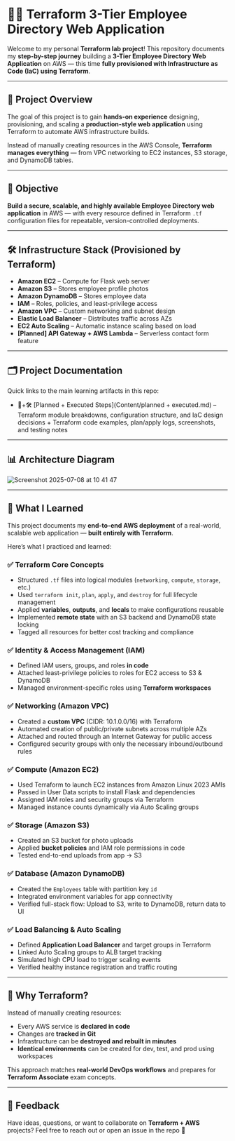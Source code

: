 # 🧑‍💻 Terraform 3-Tier Employee Directory Web Application

Welcome to my personal **Terraform lab project**!
This repository documents my **step-by-step journey** building a **3-Tier Employee Directory Web Application** on AWS — this time **fully provisioned with Infrastructure as Code (IaC) using Terraform**.

---

## 📌 Project Overview

The goal of this project is to gain **hands-on experience** designing, provisioning, and scaling a **production-style web application** using Terraform to automate AWS infrastructure builds.

Instead of manually creating resources in the AWS Console, **Terraform manages everything** — from VPC networking to EC2 instances, S3 storage, and DynamoDB tables.

---

## 🎯 Objective

**Build a secure, scalable, and highly available Employee Directory web application** in AWS — with every resource defined in Terraform `.tf` configuration files for repeatable, version-controlled deployments.

---

## 🛠️ Infrastructure Stack (Provisioned by Terraform)

* **Amazon EC2** – Compute for Flask web server
* **Amazon S3** – Stores employee profile photos
* **Amazon DynamoDB** – Stores employee data
* **IAM** – Roles, policies, and least-privilege access
* **Amazon VPC** – Custom networking and subnet design
* **Elastic Load Balancer** – Distributes traffic across AZs
* **EC2 Auto Scaling** – Automatic instance scaling based on load
* **\[Planned] API Gateway + AWS Lambda** – Serverless contact form feature

---

## 🗂️ Project Documentation

Quick links to the main learning artifacts in this repo:

* 📘+🛠️ [Planned + Executed Steps](Content/planned + executed.md) – Terraform module breakdowns, configuration structure, and IaC design decisions + Terraform code examples, plan/apply logs, screenshots, and testing notes

---

## 📊 Architecture Diagram

![Screenshot 2025-07-08 at 10 41 47](https://github.com/user-attachments/assets/0e6db769-0053-41a3-a6cf-d135515adbff)

---

## 🧠 What I Learned

This project documents my **end-to-end AWS deployment** of a real-world, scalable web application — **built entirely with Terraform**.

Here’s what I practiced and learned:

### ✅ **Terraform Core Concepts**

* Structured `.tf` files into logical modules (`networking`, `compute`, `storage`, etc.)
* Used `terraform init`, `plan`, `apply`, and `destroy` for full lifecycle management
* Applied **variables**, **outputs**, and **locals** to make configurations reusable
* Implemented **remote state** with an S3 backend and DynamoDB state locking
* Tagged all resources for better cost tracking and compliance

### ✅ **Identity & Access Management (IAM)**

* Defined IAM users, groups, and roles **in code**
* Attached least-privilege policies to roles for EC2 access to S3 & DynamoDB
* Managed environment-specific roles using **Terraform workspaces**

### ✅ **Networking (Amazon VPC)**

* Created a **custom VPC** (CIDR: 10.1.0.0/16) with Terraform
* Automated creation of public/private subnets across multiple AZs
* Attached and routed through an Internet Gateway for public access
* Configured security groups with only the necessary inbound/outbound rules

### ✅ **Compute (Amazon EC2)**

* Used Terraform to launch EC2 instances from Amazon Linux 2023 AMIs
* Passed in User Data scripts to install Flask and dependencies
* Assigned IAM roles and security groups via Terraform
* Managed instance counts dynamically via Auto Scaling groups

### ✅ **Storage (Amazon S3)**

* Created an S3 bucket for photo uploads
* Applied **bucket policies** and IAM role permissions in code
* Tested end-to-end uploads from app → S3

### ✅ **Database (Amazon DynamoDB)**

* Created the `Employees` table with partition key `id`
* Integrated environment variables for app connectivity
* Verified full-stack flow: Upload to S3, write to DynamoDB, return data to UI

### ✅ **Load Balancing & Auto Scaling**

* Defined **Application Load Balancer** and target groups in Terraform
* Linked Auto Scaling groups to ALB target tracking
* Simulated high CPU load to trigger scaling events
* Verified healthy instance registration and traffic routing

---

## 🧩 Why Terraform?

Instead of manually creating resources:

* Every AWS service is **declared in code**
* Changes are **tracked in Git**
* Infrastructure can be **destroyed and rebuilt in minutes**
* **Identical environments** can be created for dev, test, and prod using workspaces

This approach matches **real-world DevOps workflows** and prepares for **Terraform Associate** exam concepts.

---

## 📮 Feedback

Have ideas, questions, or want to collaborate on **Terraform + AWS** projects?
Feel free to reach out or open an issue in the repo 🚀
